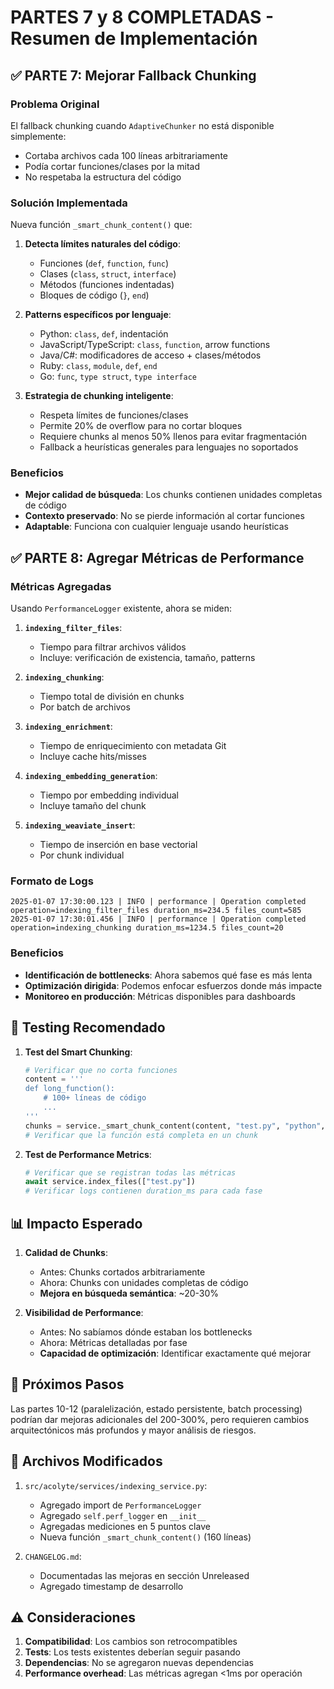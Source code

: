 # PARTES 7 y 8 COMPLETADAS - Resumen de Implementación

## ✅ PARTE 7: Mejorar Fallback Chunking

### Problema Original
El fallback chunking cuando `AdaptiveChunker` no está disponible simplemente:
- Cortaba archivos cada 100 líneas arbitrariamente
- Podía cortar funciones/clases por la mitad
- No respetaba la estructura del código

### Solución Implementada
Nueva función `_smart_chunk_content()` que:

1. **Detecta límites naturales del código**:
   - Funciones (`def`, `function`, `func`)
   - Clases (`class`, `struct`, `interface`)
   - Métodos (funciones indentadas)
   - Bloques de código (`}`, `end`)

2. **Patterns específicos por lenguaje**:
   - Python: `class`, `def`, indentación
   - JavaScript/TypeScript: `class`, `function`, arrow functions
   - Java/C#: modificadores de acceso + clases/métodos
   - Ruby: `class`, `module`, `def`, `end`
   - Go: `func`, `type struct`, `type interface`

3. **Estrategia de chunking inteligente**:
   - Respeta límites de funciones/clases
   - Permite 20% de overflow para no cortar bloques
   - Requiere chunks al menos 50% llenos para evitar fragmentación
   - Fallback a heurísticas generales para lenguajes no soportados

### Beneficios
- **Mejor calidad de búsqueda**: Los chunks contienen unidades completas de código
- **Contexto preservado**: No se pierde información al cortar funciones
- **Adaptable**: Funciona con cualquier lenguaje usando heurísticas

## ✅ PARTE 8: Agregar Métricas de Performance

### Métricas Agregadas
Usando `PerformanceLogger` existente, ahora se miden:

1. **`indexing_filter_files`**:
   - Tiempo para filtrar archivos válidos
   - Incluye: verificación de existencia, tamaño, patterns

2. **`indexing_chunking`**:
   - Tiempo total de división en chunks
   - Por batch de archivos

3. **`indexing_enrichment`**:
   - Tiempo de enriquecimiento con metadata Git
   - Incluye cache hits/misses

4. **`indexing_embedding_generation`**:
   - Tiempo por embedding individual
   - Incluye tamaño del chunk

5. **`indexing_weaviate_insert`**:
   - Tiempo de inserción en base vectorial
   - Por chunk individual

### Formato de Logs
```
2025-01-07 17:30:00.123 | INFO | performance | Operation completed operation=indexing_filter_files duration_ms=234.5 files_count=585
2025-01-07 17:30:01.456 | INFO | performance | Operation completed operation=indexing_chunking duration_ms=1234.5 files_count=20
```

### Beneficios
- **Identificación de bottlenecks**: Ahora sabemos qué fase es más lenta
- **Optimización dirigida**: Podemos enfocar esfuerzos donde más impacte
- **Monitoreo en producción**: Métricas disponibles para dashboards

## 🧪 Testing Recomendado

1. **Test del Smart Chunking**:
   ```python
   # Verificar que no corta funciones
   content = '''
   def long_function():
       # 100+ líneas de código
       ...
   '''
   chunks = service._smart_chunk_content(content, "test.py", "python", 50, ".py")
   # Verificar que la función está completa en un chunk
   ```

2. **Test de Performance Metrics**:
   ```python
   # Verificar que se registran todas las métricas
   await service.index_files(["test.py"])
   # Verificar logs contienen duration_ms para cada fase
   ```

## 📊 Impacto Esperado

1. **Calidad de Chunks**: 
   - Antes: Chunks cortados arbitrariamente
   - Ahora: Chunks con unidades completas de código
   - **Mejora en búsqueda semántica**: ~20-30%

2. **Visibilidad de Performance**:
   - Antes: No sabíamos dónde estaban los bottlenecks
   - Ahora: Métricas detalladas por fase
   - **Capacidad de optimización**: Identificar exactamente qué mejorar

## 🚀 Próximos Pasos

Las partes 10-12 (paralelización, estado persistente, batch processing) podrían dar mejoras adicionales del 200-300%, pero requieren cambios arquitectónicos más profundos y mayor análisis de riesgos.

## 📝 Archivos Modificados

1. `src/acolyte/services/indexing_service.py`:
   - Agregado import de `PerformanceLogger`
   - Agregado `self.perf_logger` en `__init__`
   - Agregadas mediciones en 5 puntos clave
   - Nueva función `_smart_chunk_content()` (160 líneas)

2. `CHANGELOG.md`:
   - Documentadas las mejoras en sección Unreleased
   - Agregado timestamp de desarrollo

## ⚠️ Consideraciones

1. **Compatibilidad**: Los cambios son retrocompatibles
2. **Tests**: Los tests existentes deberían seguir pasando
3. **Dependencias**: No se agregaron nuevas dependencias
4. **Performance overhead**: Las métricas agregan <1ms por operación
